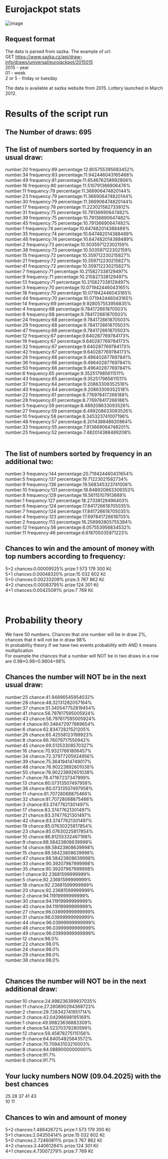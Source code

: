 Eurojackpot stats
====================================
![image](https://github.com/user-attachments/assets/80535f74-5808-4d13-bb43-f1a329d17966)

Request format
---
The data is parsed from sazka. The example of url:  
GET https://www.sazka.cz/api/draw-info/draws/universal/eurojackpot/2015015  
2015 - year  
01 - week       
2 or 5 - friday or tuesday  

The data is available at sazka website from 2015. Lottery launched in March 2012.  

Results of the script run
=======
The Number of draws: 695
---
The list of numbers sorted by frequency in an usual draw:
---
number:20 frequency:89 percentage:12.805755395683452%  
number:34 frequency:83 percentage:11.942446043165468%  
number:49 frequency:81 percentage:11.654676258992806%  
number:16 frequency:80 percentage:11.510791366906476%  
number:11 frequency:79 percentage:11.366906474820144%  
number:23 frequency:79 percentage:11.366906474820144%  
number:30 frequency:79 percentage:11.366906474820144%  
number:17 frequency:78 percentage:11.223021582733812%  
number:31 frequency:75 percentage:10.79136690647482%  
number:39 frequency:75 percentage:10.79136690647482%  
number:45 frequency:75 percentage:10.79136690647482%  
number:1 frequency:74 percentage:10.647482014388489%  
number:35 frequency:74 percentage:10.647482014388489%  
number:46 frequency:74 percentage:10.647482014388489%  
number:2 frequency:73 percentage:10.503597122302159%  
number:38 frequency:73 percentage:10.503597122302159%  
number:15 frequency:72 percentage:10.359712230215827%  
number:21 frequency:72 percentage:10.359712230215827%  
number:41 frequency:72 percentage:10.359712230215827%  
number:7 frequency:71 percentage:10.215827338129497%  
number:9 frequency:71 percentage:10.215827338129497%  
number:13 frequency:71 percentage:10.215827338129497%  
number:3 frequency:70 percentage:10.071942446043165%  
number:18 frequency:70 percentage:10.071942446043165%  
number:44 frequency:70 percentage:10.071942446043165%  
number:14 frequency:69 percentage:9.928057553956835%  
number:4 frequency:68 percentage:9.784172661870503%  
number:8 frequency:68 percentage:9.784172661870503%  
number:24 frequency:68 percentage:9.784172661870503%  
number:29 frequency:68 percentage:9.784172661870503%  
number:47 frequency:68 percentage:9.784172661870503%  
number:12 frequency:67 percentage:9.640287769784173%  
number:19 frequency:67 percentage:9.640287769784173%  
number:32 frequency:67 percentage:9.640287769784173%  
number:42 frequency:67 percentage:9.640287769784173%  
number:26 frequency:66 percentage:9.496402877697841%  
number:36 frequency:66 percentage:9.496402877697841%  
number:50 frequency:66 percentage:9.496402877697841%  
number:6 frequency:65 percentage:9.352517985611511%  
number:43 frequency:65 percentage:9.352517985611511%  
number:37 frequency:64 percentage:9.20863309352518%  
number:40 frequency:64 percentage:9.20863309352518%  
number:22 frequency:61 percentage:8.776978417266188%  
number:28 frequency:61 percentage:8.776978417266188%  
number:5 frequency:59 percentage:8.489208633093526%  
number:27 frequency:59 percentage:8.489208633093526%  
number:10 frequency:58 percentage:8.345323741007196%  
number:48 frequency:57 percentage:8.201438848920864%  
number:33 frequency:55 percentage:7.913669064748201%  
number:25 frequency:52 percentage:7.482014388489208%  
<br />

The list of numbers sorted by frequency in an additional two:
---
number:3 frequency:144 percentage:20.719424460431654%  
number:5 frequency:137 percentage:19.71223021582734%  
number:9 frequency:136 percentage:19.568345323741006%  
number:10 frequency:131 percentage:18.848920863309353%  
number:8 frequency:129 percentage:18.56115107913669%  
number:1 frequency:127 percentage:18.27338129496403%  
number:6 frequency:124 percentage:17.841726618705035%  
number:7 frequency:124 percentage:17.841726618705035%  
number:4 frequency:123 percentage:17.697841726618705%  
number:2 frequency:113 percentage:16.258992805755394%  
number:12 frequency:56 percentage:8.057553956834532%  
number:11 frequency:46 percentage:6.618705035971223%

Chances to win and the amount of money with top numbers according to frequency:  
---
5+2 chances:0.00009525% prize:1 573 179 300 Kč  
5+1 chances:0.00048320% prize:15 032 602 Kč  
5+0 chances:0.00233209% prize:3 767 862 Kč  
4+2 chances:0.00083795% prize:124 301 Kč  
4+1 chances:0.00425091% prize:7 769 Kč  

<br />

Probability theory
===
We have 50 numbers. Chances that one number will be in draw 2%, chances that it will not be in draw 98%  
In probability theory if we have two events probability with AND it means multiplication  
For example the chances that a number will NOT be in two draws in a row are 0.98*0.98=0.9604=96%  

Chances the number will NOT be in the next usual draw:<br />
---
number:25 chance:41.94896545954032%  
number:28 chance:48.32131282057164%  
number:37 chance:51.340547752819454%  
number:41 chance:56.797617595005924%  
number:43 chance:56.797617595005924%  
number:4 chance:60.346472977889654%  
number:6 chance:62.83472821521205%  
number:26 chance:65.42558123199923%  
number:8 chance:66.76079717550942%  
number:45 chance:69.51353308570327%  
number:16 chance:70.93217661806457%  
number:34 chance:72.37977205924956%  
number:39 chance:75.36419414749017%  
number:48 chance:76.90223892601038%  
number:50 chance:76.90223892601038%  
number:7 chance:78.47167237347999%  
number:13 chance:80.07313507497958%  
number:36 chance:80.07313507497958%  
number:11 chance:81.70728068875466%  
number:32 chance:81.70728068875466%  
number:3 chance:83.37477621301497%  
number:17 chance:83.37477621301497%  
number:21 chance:83.37477621301497%  
number:42 chance:83.37477621301497%  
number:19 chance:85.07630225817854%  
number:23 chance:85.07630225817854%  
number:10 chance:86.81255332467198%  
number:9 chance:88.58423808639998%  
number:14 chance:88.58423808639998%  
number:15 chance:88.58423808639998%  
number:47 chance:88.58423808639998%  
number:33 chance:90.39207967999998%  
number:35 chance:90.39207967999998%  
number:1 chance:92.23681599999999%  
number:5 chance:92.23681599999999%  
number:18 chance:92.23681599999999%  
number:20 chance:92.23681599999999%  
number:2 chance:94.11919999999999%  
number:30 chance:94.11919999999999%  
number:40 chance:94.11919999999999%  
number:27 chance:96.03999999999999%  
number:31 chance:96.03999999999999%  
number:44 chance:96.03999999999999%  
number:46 chance:96.03999999999999%  
number:49 chance:96.03999999999999%  
number:12 chance:98.0%  
number:22 chance:98.0%  
number:24 chance:98.0%  
number:29 chance:98.0%  
number:38 chance:98.0%  
<br />

Chances the number will NOT be in the next additional draw:  
---
number:10 chance:24.998236399937035%  
number:11 chance:27.260890294369723%  
number:2 chance:29.728342741951714%  
number:3 chance:42.04296698195169%  
number:1 chance:49.99823636883309%  
number:4 chance:54.52370378280599%  
number:12 chance:59.45878275115156%  
number:9 chance:64.84054825643572%  
number:7 chance:70.70943103210003%  
number:8 chance:84.08890000000001%  
number:5 chance:91.7%  
number:6 chance:91.7%

Your lucky numbers NOW (09.04.2025) with the best chances
---
25 28 37 41 43  
10 11

Chances to win and amount of money
---
5+2 chances:1.48642672% prize:1 573 179 300 Kč  
5+1 chances:2.04350414% prize:15 032 602 Kč  
5+0 chances:2.72460811% prize:3 767 862 Kč  
4+2 chances:3.44061284% prize:124 301 Kč  
4+1 chances:4.73007279% prize:7 769 Kč 